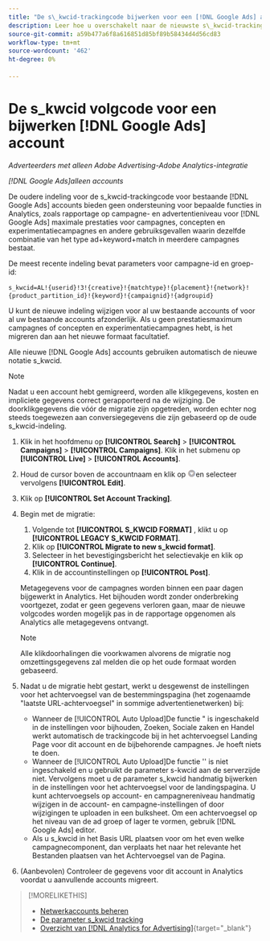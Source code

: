 ```yaml
---
title: "De s\_kwcid-trackingcode bijwerken voor een [!DNL Google Ads] account"
description: Leer hoe u overschakelt naar de nieuwste s\_kwcid-trackingcode voor een [!DNL Google Ads] account.
source-git-commit: a59b477a6f8a616851d85bf89b58434d4d56cd83
workflow-type: tm+mt
source-wordcount: '462'
ht-degree: 0%

---
```


# De s\_kwcid volgcode voor een bijwerken [!DNL Google Ads] account

*Adverteerders met alleen Adobe Advertising-Adobe Analytics-integratie*

*[!DNL Google Ads]alleen accounts*

De oudere indeling voor de s\_kwcid-trackingcode voor bestaande [!DNL Google Ads] accounts bieden geen ondersteuning voor bepaalde functies in Analytics, zoals rapportage op campagne- en advertentieniveau voor [!DNL Google Ads] maximale prestaties voor campagnes, concepten en experimentatiecampagnes en andere gebruiksgevallen waarin dezelfde combinatie van het type ad+keyword+match in meerdere campagnes bestaat.

De meest recente indeling bevat parameters voor campagne-id en groep-id:

```
s_kwcid=AL!{userid}!3!{creative}!{matchtype}!{placement}!{network}!{product_partition_id}!{keyword}!{campaignid}!{adgroupid}
```

U kunt de nieuwe indeling wijzigen voor al uw bestaande accounts of voor al uw bestaande accounts afzonderlijk. Als u geen prestatiesmaximum campagnes of concepten en experimentatiecampagnes hebt, is het migreren dan aan het nieuwe formaat facultatief.

Alle nieuwe [!DNL Google Ads] accounts gebruiken automatisch de nieuwe notatie s\_kwcid.

>[!NOTE]
>
>Nadat u een account hebt gemigreerd, worden alle klikgegevens, kosten en impliciete gegevens correct gerapporteerd na de wijziging. De doorklikgegevens die vóór de migratie zijn opgetreden, worden echter nog steeds toegewezen aan conversiegegevens die zijn gebaseerd op de oude s\_kwcid-indeling.

1. Klik in het hoofdmenu op **[!UICONTROL Search]** \> **[!UICONTROL Campaigns]** \> **[!UICONTROL Campaigns]**. Klik in het submenu op **[!UICONTROL Live]** \> **[!UICONTROL Accounts]**.
1. Houd de cursor boven de accountnaam en klik op ![pijlvervolgkeuzepictogram](/help/search-social-commerce/assets/arrow-dropdown-menu.png)en selecteer vervolgens **[!UICONTROL Edit]**.
1. Klik op **[!UICONTROL Set Account Tracking]**.
1. Begin met de migratie:

   1. Volgende tot **[!UICONTROL S_KWCID FORMAT]** , klikt u op **[!UICONTROL LEGACY S_KWCID FORMAT]**.
   1. Klik op **[!UICONTROL Migrate to new s_kwcid format]**.
   1. Selecteer in het bevestigingsbericht het selectievakje en klik op **[!UICONTROL Continue]**.
   1. Klik in de accountinstellingen op **[!UICONTROL Post]**.

   Metagegevens voor de campagnes worden binnen een paar dagen bijgewerkt in Analytics. Het bijhouden wordt zonder onderbreking voortgezet, zodat er geen gegevens verloren gaan, maar de nieuwe volgcodes worden mogelijk pas in de rapportage opgenomen als Analytics alle metagegevens ontvangt.

   >[!NOTE]
   >
   >Alle klikdoorhalingen die voorkwamen alvorens de migratie nog omzettingsgegevens zal melden die op het oude formaat worden gebaseerd.

1. Nadat u de migratie hebt gestart, werkt u desgewenst de instellingen voor het achtervoegsel van de bestemmingspagina (het zogenaamde &quot;laatste URL-achtervoegsel&quot; in sommige advertentienetwerken) bij:

   * Wanneer de [!UICONTROL Auto Upload]De functie &quot; is ingeschakeld in de instellingen voor bijhouden, Zoeken, Sociale zaken en Handel werkt automatisch de trackingcode bij in het achtervoegsel Landing Page voor dit account en de bijbehorende campagnes. Je hoeft niets te doen.
   * Wanneer de [!UICONTROL Auto Upload]De functie &#39;&#39; is niet ingeschakeld en u gebruikt de parameter s-kwcid aan de serverzijde niet. Vervolgens moet u de parameter s\_kwcid handmatig bijwerken in de instellingen voor het achtervoegsel voor de landingspagina. U kunt achtervoegsels op account- en campagnereniveau handmatig wijzigen in de account- en campagne-instellingen of door wijzigingen te uploaden in een bulksheet. Om een achtervoegsel op het niveau van de ad groep of lager te vormen, gebruik [!DNL Google Ads] editor.
   * Als u s\_kwcid in het Basis URL plaatsen voor om het even welke campagnecomponent, dan verplaats het naar het relevante het Bestanden plaatsen van het Achtervoegsel van de Pagina.

1. (Aanbevolen) Controleer de gegevens voor dit account in Analytics voordat u aanvullende accounts migreert.

>[!MORELIKETHIS]
>
>* [Netwerkaccounts beheren](ad-network-account-manage.md)
>* [De parameter s_kwcid tracking](/help/search-social-commerce/tracking/skwcid-tracking-parameter.md)
>* [Overzicht van [!DNL Analytics for Advertising]](https://experienceleague.adobe.com/docs/advertising/integrations/home.html){target="_blank"}
